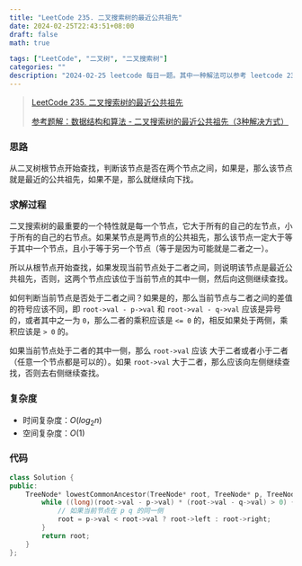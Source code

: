 ```yaml
---
title: "LeetCode 235. 二叉搜索树的最近公共祖先"
date: 2024-02-25T22:43:51+08:00
draft: false
math: true

tags: ["LeetCode", "二叉树", "二叉搜索树"]
categories: ""
description: "2024-02-25 leetcode 每日一题。其中一种解法可以参考 leetcode 236 的解法，因为这题是二叉搜索树，因此还有另一种简单解法，就是利用最近公共祖先就是第一个在两个数字之间的节点。"
---
```


> [LeetCode 235. 二叉搜索树的最近公共祖先](https://leetcode.cn/problems/lowest-common-ancestor-of-a-binary-search-tree/)
> 
> [参考题解：数据结构和算法 - 二叉搜索树的最近公共祖先（3种解决方式）](https://leetcode.cn/problems/lowest-common-ancestor-of-a-binary-search-tree/solutions/428739/er-cha-sou-suo-shu-de-zui-jin-gong-gong-zu-xian-3c)

### 思路

从二叉树根节点开始查找，判断该节点是否在两个节点之间，如果是，那么该节点就是最近的公共祖先，如果不是，那么就继续向下找。

### 求解过程

二叉搜索树的最重要的一个特性就是每一个节点，它大于所有的自己的左节点，小于所有的自己的右节点。如果某节点是两节点的公共祖先，那么该节点一定大于等于其中一个节点，且小于等于另一个节点（等于是因为可能就是二者之一）。

所以从根节点开始查找，如果发现当前节点处于二者之间，则说明该节点是最近公共祖先，否则，这两个节点应该位于当前节点的其中一侧，然后向这侧继续查找。

如何判断当前节点是否处于二者之间？如果是的，那么当前节点与二者之间的差值的符号应该不同，即 `root->val - p->val` 和 `root->val - q->val` 应该是异号的，或者其中之一为 `0`，那么二者的乘积应该是 `<= 0` 的，相反如果处于两侧，乘积应该是 `> 0` 的。

如果当前节点处于二者的其中一侧，那么 `root->val` 应该 大于二者或者小于二者（任意一个节点都是可以的）。如果 `root->val` 大于二者，那么应该向左侧继续查找，否则去右侧继续查找。

### 复杂度

- 时间复杂度：$O(log_2n)$
- 空间复杂度：$O(1)$

### 代码

```c++
class Solution {
public:
    TreeNode* lowestCommonAncestor(TreeNode* root, TreeNode* p, TreeNode* q) {
        while ((long)(root->val - p->val) * (root->val - q->val) > 0) {
            // 如果当前节点在 p q 的同一侧
            root = p->val < root->val ? root->left : root->right;
        }
        return root;
    }
};
```